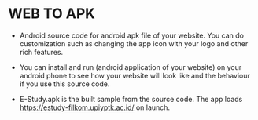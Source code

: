 # WEB TO APK

- Android source code for android apk file of your website. You can do customization such  as changing the app icon with your logo and other rich features.

- You can install and run (android application of your website) on your android phone to see how your website will look like and the behaviour if you use this source code.

- E-Study.apk is the built sample from the source code. The app loads https://estudy-filkom.upiyptk.ac.id/ on launch.
